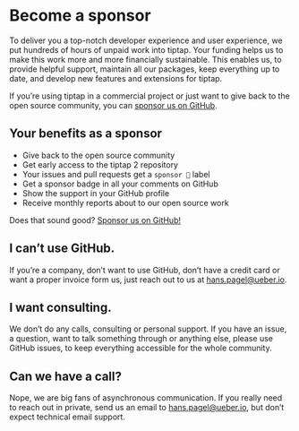 # Become a sponsor
To deliver you a top-notch developer experience and user experience, we put hundreds of hours of unpaid work into tiptap. Your funding helps us to make this work more and more financially sustainable. This enables us, to provide helpful support, maintain all our packages, keep everything up to date, and develop new features and extensions for tiptap.

If you’re using tiptap in a commercial project or just want to give back to the open source community, you can [sponsor us on GitHub](https://github.com/sponsors/ueberdosis).

## Your benefits as a sponsor
* Give back to the open source community
* Get early access to the tiptap 2 repository
* Your issues and pull requests get a `sponsor 💖` label
* Get a sponsor badge in all your comments on GitHub
* Show the support in your GitHub profile
* Receive monthly reports about to our open source work

Does that sound good? [Sponsor us on GitHub!](https://github.com/sponsors/ueberdosis)

## I can’t use GitHub.
If you’re a company, don’t want to use GitHub, don’t have a credit card or want a proper invoice form us, just reach out to us at [hans.pagel@ueber.io](mailto:hans.pagel@ueber.io).

## I want consulting.
We don’t do any calls, consulting or personal support. If you have an issue, a question, want to talk something through or anything else, please use GitHub issues, to keep everything accessible for the whole community.

## Can we have a call?
Nope, we are big fans of asynchronous communication. If you really need to reach out in private, send us an email to [hans.pagel@ueber.io](mailto:hans.pagel@ueber.io), but don’t expect technical email support.
